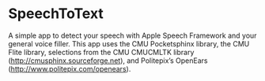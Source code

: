 # SpeechToText

A simple app to detect your speech with Apple Speech Framework and your general voice filler. This app uses the CMU Pocketsphinx library, the CMU Flite library, selections from the CMU CMUCMLTK library (http://cmusphinx.sourceforge.net), and Politepix’s OpenEars (http://www.politepix.com/openears).
